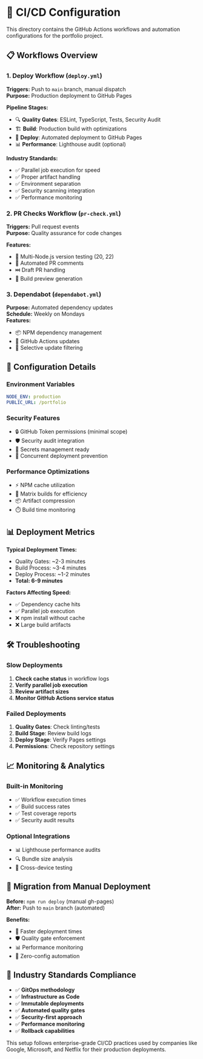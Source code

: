 # 🚀 CI/CD Configuration

This directory contains the GitHub Actions workflows and automation configurations for the portfolio project.

## 📋 Workflows Overview

### 1. **Deploy Workflow** (`deploy.yml`)

**Triggers:** Push to `main` branch, manual dispatch  
**Purpose:** Production deployment to GitHub Pages

**Pipeline Stages:**

- 🔍 **Quality Gates**: ESLint, TypeScript, Tests, Security Audit
- 🏗️ **Build**: Production build with optimizations
- 🚀 **Deploy**: Automated deployment to GitHub Pages
- 📊 **Performance**: Lighthouse audit (optional)

**Industry Standards:**

- ✅ Parallel job execution for speed
- ✅ Proper artifact handling
- ✅ Environment separation
- ✅ Security scanning integration
- ✅ Performance monitoring

### 2. **PR Checks Workflow** (`pr-check.yml`)

**Triggers:** Pull request events  
**Purpose:** Quality assurance for code changes

**Features:**

- 🧪 Multi-Node.js version testing (20, 22)
- 📝 Automated PR comments
- ⏭️ Draft PR handling
- 🔧 Build preview generation

### 3. **Dependabot** (`dependabot.yml`)

**Purpose:** Automated dependency updates  
**Schedule:** Weekly on Mondays  
**Features:**

- 📦 NPM dependency management
- 🔧 GitHub Actions updates
- 🎯 Selective update filtering

## 🔧 Configuration Details

### Environment Variables

```yaml
NODE_ENV: production
PUBLIC_URL: /portfolio
```

### Security Features

- 🔒 GitHub Token permissions (minimal scope)
- 🛡️ Security audit integration
- 🔐 Secrets management ready
- 🚫 Concurrent deployment prevention

### Performance Optimizations

- ⚡ NPM cache utilization
- 🎯 Matrix builds for efficiency
- 📦 Artifact compression
- ⏱️ Build time monitoring

## 📊 Deployment Metrics

**Typical Deployment Times:**

- Quality Gates: ~2-3 minutes
- Build Process: ~3-4 minutes
- Deploy Process: ~1-2 minutes
- **Total: 6-9 minutes**

**Factors Affecting Speed:**

- ✅ Dependency cache hits
- ✅ Parallel job execution
- ❌ npm install without cache
- ❌ Large build artifacts

## 🛠️ Troubleshooting

### Slow Deployments

1. **Check cache status** in workflow logs
2. **Verify parallel job execution**
3. **Review artifact sizes**
4. **Monitor GitHub Actions service status**

### Failed Deployments

1. **Quality Gates**: Check linting/tests
2. **Build Stage**: Review build logs
3. **Deploy Stage**: Verify Pages settings
4. **Permissions**: Check repository settings

## 📈 Monitoring & Analytics

### Built-in Monitoring

- ✅ Workflow execution times
- ✅ Build success rates
- ✅ Test coverage reports
- ✅ Security audit results

### Optional Integrations

- 📊 Lighthouse performance audits
- 🔍 Bundle size analysis
- 📱 Cross-device testing

## 🔄 Migration from Manual Deployment

**Before:** `npm run deploy` (manual gh-pages)  
**After:** Push to `main` branch (automated)

**Benefits:**

- 🚀 Faster deployment times
- 🛡️ Quality gate enforcement
- 📊 Performance monitoring
- 🔧 Zero-config automation

## 🎯 Industry Standards Compliance

- ✅ **GitOps methodology**
- ✅ **Infrastructure as Code**
- ✅ **Immutable deployments**
- ✅ **Automated quality gates**
- ✅ **Security-first approach**
- ✅ **Performance monitoring**
- ✅ **Rollback capabilities**

This setup follows enterprise-grade CI/CD practices used by companies like Google, Microsoft, and Netflix for their production deployments.
